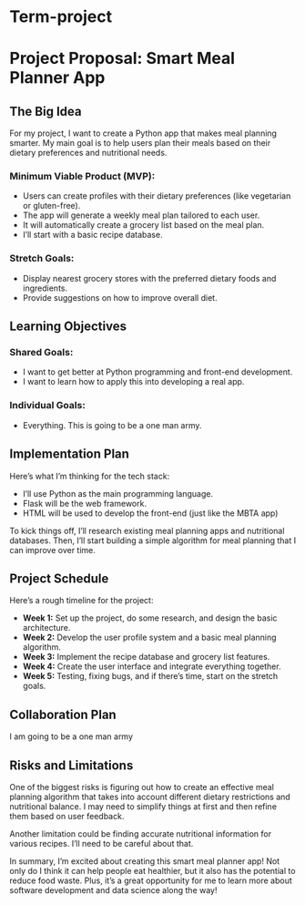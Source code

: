 # Term-project
# Project Proposal: Smart Meal Planner App

## The Big Idea

For my project, I want to create a Python app that makes meal planning smarter. My main goal is to help users plan their meals based on their dietary preferences and nutritional needs.

### Minimum Viable Product (MVP):
- Users can create profiles with their dietary preferences (like vegetarian or gluten-free).
- The app will generate a weekly meal plan tailored to each user.
- It will automatically create a grocery list based on the meal plan.
- I’ll start with a basic recipe database.

### Stretch Goals:
- Display nearest grocery stores with the preferred dietary foods and ingredients.
- Provide suggestions on how to improve overall diet.

## Learning Objectives

### Shared Goals:
- I want to get better at Python programming and front-end development.
- I want to learn how to apply this into developing a real app.

### Individual Goals:
- Everything. This is going to be a one man army.

## Implementation Plan

Here’s what I’m thinking for the tech stack:
- I’ll use Python as the main programming language.
- Flask will be the web framework.
- HTML will be used to develop the front-end (just like the MBTA app)

To kick things off, I’ll research existing meal planning apps and nutritional databases. Then, I’ll start building a simple algorithm for meal planning that I can improve over time.

## Project Schedule

Here’s a rough timeline for the project:
- **Week 1:** Set up the project, do some research, and design the basic architecture.
- **Week 2:** Develop the user profile system and a basic meal planning algorithm.
- **Week 3:** Implement the recipe database and grocery list features.
- **Week 4:** Create the user interface and integrate everything together.
- **Week 5:** Testing, fixing bugs, and if there’s time, start on the stretch goals.

## Collaboration Plan

I am going to be a one man army

## Risks and Limitations

One of the biggest risks is figuring out how to create an effective meal planning algorithm that takes into account different dietary restrictions and nutritional balance. I may need to simplify things at first and then refine them based on user feedback.

Another limitation could be finding accurate nutritional information for various recipes. I’ll need to be careful about that.


In summary, I’m excited about creating this smart meal planner app! Not only do I think it can help people eat healthier, but it also has the potential to reduce food waste. Plus, it’s a great opportunity for me to learn more about software development and data science along the way!
